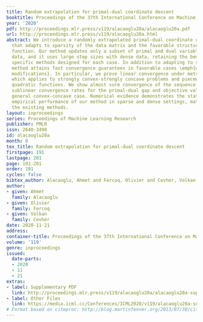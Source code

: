 ```yaml
---
title: Random extrapolation for primal-dual coordinate descent
booktitle: Proceedings of the 37th International Conference on Machine Learning
year: '2020'
pdf: http://proceedings.mlr.press/v119/alacaoglu20a/alacaoglu20a.pdf
url: http://proceedings.mlr.press/v119/alacaoglu20a.html
abstract: We introduce a randomly extrapolated primal-dual coordinate descent method
  that adapts to sparsity of the data matrix and the favorable structures of the objective
  function. Our method updates only a subset of primal and dual variables with sparse
  data, and it uses large step sizes with dense data, retaining the benefits of the
  specific methods designed for each case. In addition to adapting to sparsity, our
  method attains fast convergence guarantees in favorable cases \emph{without any
  modifications}. In particular, we prove linear convergence under metric subregularity,
  which applies to strongly convex-strongly concave problems and piecewise linear
  quadratic functions. We show almost sure convergence of the sequence and optimal
  sublinear convergence rates for the primal-dual gap and objective values, in the
  general convex-concave case. Numerical evidence demonstrates the state-of-the-art
  empirical performance of our method in sparse and dense settings, matching and improving
  the existing methods.
layout: inproceedings
series: Proceedings of Machine Learning Research
publisher: PMLR
issn: 2640-3498
id: alacaoglu20a
month: 0
tex_title: Random extrapolation for primal-dual coordinate descent
firstpage: 191
lastpage: 201
page: 191-201
order: 191
cycles: false
bibtex_author: Alacaoglu, Ahmet and Fercoq, Olivier and Cevher, Volkan
author:
- given: Ahmet
  family: Alacaoglu
- given: Olivier
  family: Fercoq
- given: Volkan
  family: Cevher
date: 2020-11-21
address: 
container-title: Proceedings of the 37th International Conference on Machine Learning
volume: '119'
genre: inproceedings
issued:
  date-parts:
  - 2020
  - 11
  - 21
extras:
- label: Supplementary PDF
  link: http://proceedings.mlr.press/v119/alacaoglu20a/alacaoglu20a-supp.pdf
- label: Other Files
  link: https://media.icml.cc/Conferences/ICML2020/v119/alacaoglu20a-supp.zip
# Format based on citeproc: http://blog.martinfenner.org/2013/07/30/citeproc-yaml-for-bibliographies/
---
```


